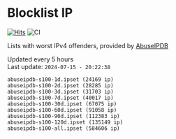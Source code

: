 # Blocklist IP

[![Hits](https://hits.seeyoufarm.com/api/count/incr/badge.svg?url=https%3A%2F%2Fgithub.com%2Fborestad%2Fblocklist-ip%2F&count_bg=%2379C83D&title_bg=%23555555&icon=&icon_color=%23E7E7E7&title=hits&edge_flat=false)](https://hits.seeyoufarm.com)  ![CI](https://img.shields.io/github/workflow/status/borestad/blocklist-ip/CI?style=flat-square)

Lists with worst IPv4 offenders, provided by [AbuseIPDB](https://www.abuseipdb.com/)

<!-- FOOTER-PLACEHOLDER -->
Updated every 5 hours<br>
Last update: `2024-07-15 - 20:22:38`
```
abuseipdb-s100-1d.ipset (24169 ip)
abuseipdb-s100-2d.ipset (28285 ip)
abuseipdb-s100-3d.ipset (31703 ip)
abuseipdb-s100-7d.ipset (40017 ip)
abuseipdb-s100-30d.ipset (67075 ip)
abuseipdb-s100-60d.ipset (91058 ip)
abuseipdb-s100-90d.ipset (112383 ip)
abuseipdb-s100-120d.ipset (135149 ip)
abuseipdb-s100-all.ipset (584606 ip)
```
